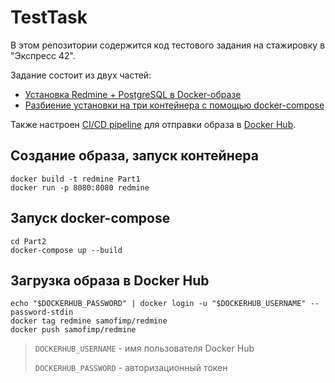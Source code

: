 # TestTask

В этом репозитории содержится код тестового задания на стажировку в "Экспресс 42".

Задание состоит из двух частей:

* [Установка Redmine + PostgreSQL в Docker-образе](./Part1)
* [Разбиение установки на три контейнера с помощью docker-compose](./Part2)

Также настроен [CI/CD pipeline](https://travis-ci.com/github/Samofimp/TestTask) для отправки образа в [Docker Hub](https://hub.docker.com/repository/docker/samofimp/redmine).

## Создание образа, запуск контейнера

```
docker build -t redmine Part1
docker run -p 8080:8080 redmine
```

## Запуск docker-compose

```
cd Part2
docker-compose up --build
```

## Загрузка образа в Docker Hub

```
echo "$DOCKERHUB_PASSWORD" | docker login -u "$DOCKERHUB_USERNAME" --password-stdin
docker tag redmine samofimp/redmine
docker push samofimp/redmine
```

>`DOCKERHUB_USERNAME` - имя пользователя Docker Hub
>
>`DOCKERHUB_PASSWORD` - авторизационный токен